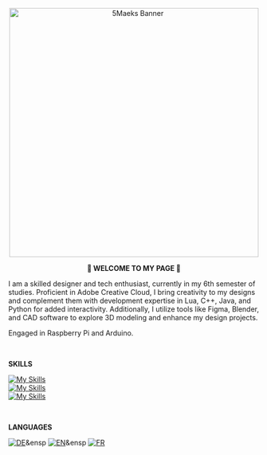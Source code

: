 <p align="center">
 <img width="500" src="https://i.imgur.com/f3gkHDO.png" alt="5Maeks Banner">
</p>

<p align="center"; style="font-weight: bold;">
 👋 WELCOME TO MY PAGE 🤙
</p>


I am a skilled designer and tech enthusiast, currently in my 6th semester of studies. Proficient in Adobe Creative Cloud, I bring creativity to my designs and complement them with development expertise in Lua, C++, Java, and Python for added interactivity. Additionally, I utilize tools like Figma, Blender, and CAD software to explore 3D modeling and enhance my design projects.

Engaged in Raspberry Pi and Arduino.

</br>

**SKILLS**

[![My Skills](https://skillicons.dev/icons?i=ai,ps,xd,blender,figma)](https://skillicons.dev)
</br>
[![My Skills](https://skillicons.dev/icons?i=vscode,visualstudio,lua,cpp,java,py)](https://skillicons.dev)
</br>
[![My Skills](https://skillicons.dev/icons?i=arduino,raspberrypi)](https://skillicons.dev)

</br>

**LANGUAGES**

[![DE](https://img.shields.io/badge/%F0%9F%87%A9%F0%9F%87%AA-German-black)](https://shields.io/badges)&ensp
[![EN](https://img.shields.io/badge/%F0%9F%87%BA%F0%9F%87%B8-English-black)](https://shields.io/badges)&ensp
[![FR](https://img.shields.io/badge/%F0%9F%87%AB%F0%9F%87%B7-French-black)](https://shields.io/badges)

<!--
**5Maeks/5Maeks** is a ✨ _special_ ✨ repository because its `README.md` (this file) appears on your GitHub profile.

Here are some ideas to get you started:

- 🔭 I’m currently working on ...
- 🌱 I’m currently learning ...
- 👯 I’m looking to collaborate on ...
- 🤔 I’m looking for help with ...
- 💬 Ask me about ...
- 📫 How to reach me: ...
- 😄 Pronouns: ...
- ⚡ Fun fact: ...
-->
